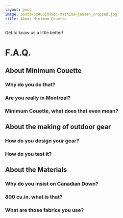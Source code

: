 ```yaml
---
layout: post
image: posts/5x4u6invxpc-mathias-jensen_cropped.jpg
title: About Minimum Couette
---
```


Get to know us a little better!

# F.A.Q.

## About Minimum Couette

### Why do you do that?

### Are you really in Montreal?

### Minimum Couette, what does that even mean?

## About the making of outdoor gear

### How do you design your gear?

### How do you test it?

## About the Materials

### Why do you insist on Canadian Down?

### 800 cu.in. what is that?

### What are those fabrics you use?
